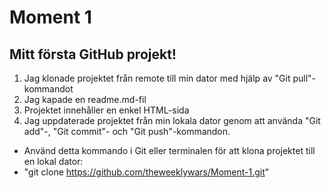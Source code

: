 # Moment 1

## Mitt första **GitHub** projekt!

1. Jag klonade projektet från remote till min dator med hjälp av "Git pull"-kommandot
2. Jag kapade en readme.md-fil
3. Projektet innehåller en enkel HTML-sida
4. Jag uppdaterade projektet från min lokala dator genom att använda "Git add"-, "Git commit"- och "Git push"-kommandon.

* Använd detta kommando i Git eller terminalen för att klona projektet till en lokal dator:
* "git clone https://github.com/theweeklywars/Moment-1.git"
